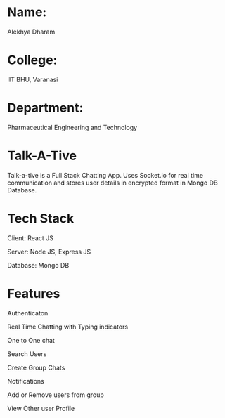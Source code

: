 # Name:
Alekhya Dharam
# College:
IIT BHU, Varanasi
# Department:
Pharmaceutical Engineering and Technology

# Talk-A-Tive
Talk-a-tive is a Full Stack Chatting App. Uses Socket.io for real time communication and stores user details in encrypted format in Mongo DB Database.

# Tech Stack
Client: React JS

Server: Node JS, Express JS

Database: Mongo DB

# Features
Authenticaton
 
Real Time Chatting with Typing indicators

One to One chat

Search Users

Create Group Chats

Notifications

Add or Remove users from group

View Other user Profile
